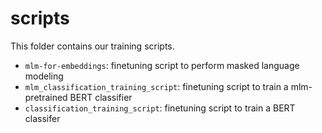 # scripts

This folder contains our training scripts.
* `mlm-for-embeddings`: finetuning script to perform masked language modeling
* `mlm_classification_training_script`: finetuning script to train a mlm-pretrained BERT classifier
* `classification_training_script`: finetuning script to train a BERT classifer
